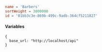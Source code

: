 ```toml
name = 'Barbers'
sortWeight = 3000000
id = '01bb3c3e-869b-499c-9adb-364cf5211827'
```

#### Variables

```json5
{
  base_url: "http://localhost/api"
}
```
